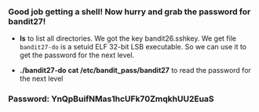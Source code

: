 ### Good job getting a shell! Now hurry and grab the password for bandit27!

- **ls** to list all directories. We got the key bandit26.sshkey. We get file `bandit27-do` is a setuid ELF 32-bit LSB executable. So we can use it to get the password for the next level.

- **./bandit27-do cat /etc/bandit_pass/bandit27** to read the password for the next level

### Password: YnQpBuifNMas1hcUFk70ZmqkhUU2EuaS
